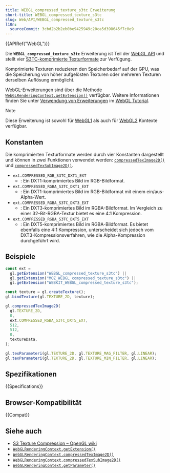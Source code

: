 ```yaml
---
title: WEBGL_compressed_texture_s3tc Erweiterung
short-title: WEBGL_compressed_texture_s3tc
slug: Web/API/WEBGL_compressed_texture_s3tc
l10n:
  sourceCommit: 3cbd2b2b2eb0be9425949c20ca5d398645f7c0e9
---
```


{{APIRef("WebGL")}}

Die **`WEBGL_compressed_texture_s3tc`** Erweiterung ist Teil der [WebGL API](/de/docs/Web/API/WebGL_API) und stellt vier [S3TC-komprimierte Texturformate](https://en.wikipedia.org/wiki/S3_Texture_Compression) zur Verfügung.

Komprimierte Texturen reduzieren den Speicherbedarf auf der GPU, was die Speicherung von höher aufgelösten Texturen oder mehreren Texturen derselben Auflösung ermöglicht.

WebGL-Erweiterungen sind über die Methode [`WebGLRenderingContext.getExtension()`](/de/docs/Web/API/WebGLRenderingContext/getExtension) verfügbar. Weitere Informationen finden Sie unter [Verwendung von Erweiterungen](/de/docs/Web/API/WebGL_API/Using_Extensions) im [WebGL Tutorial](/de/docs/Web/API/WebGL_API/Tutorial).

> [!NOTE]
> Diese Erweiterung ist sowohl für [WebGL1](/de/docs/Web/API/WebGLRenderingContext) als auch für [WebGL2](/de/docs/Web/API/WebGL2RenderingContext) Kontexte verfügbar.

## Konstanten

Die komprimierten Texturformate werden durch vier Konstanten dargestellt und können in zwei Funktionen verwendet werden: [`compressedTexImage2D()`](/de/docs/Web/API/WebGLRenderingContext/compressedTexImage2D) und [`compressedTexSubImage2D()`](/de/docs/Web/API/WebGLRenderingContext/compressedTexSubImage2D).

- `ext.COMPRESSED_RGB_S3TC_DXT1_EXT`
  - : Ein DXT1-komprimiertes Bild im RGB-Bildformat.
- `ext.COMPRESSED_RGBA_S3TC_DXT1_EXT`
  - : Ein DXT1-komprimiertes Bild im RGB-Bildformat mit einem ein/aus-Alpha-Wert.
- `ext.COMPRESSED_RGBA_S3TC_DXT3_EXT`
  - : Ein DXT3-komprimiertes Bild im RGBA-Bildformat. Im Vergleich zu einer 32-Bit-RGBA-Textur bietet es eine 4:1 Kompression.
- `ext.COMPRESSED_RGBA_S3TC_DXT5_EXT`
  - : Ein DXT5-komprimiertes Bild im RGBA-Bildformat. Es bietet ebenfalls eine 4:1 Kompression, unterscheidet sich jedoch vom DXT3-Kompressionsverfahren, wie die Alpha-Kompression durchgeführt wird.

## Beispiele

```js
const ext =
  gl.getExtension("WEBGL_compressed_texture_s3tc") ||
  gl.getExtension("MOZ_WEBGL_compressed_texture_s3tc") ||
  gl.getExtension("WEBKIT_WEBGL_compressed_texture_s3tc");

const texture = gl.createTexture();
gl.bindTexture(gl.TEXTURE_2D, texture);

gl.compressedTexImage2D(
  gl.TEXTURE_2D,
  0,
  ext.COMPRESSED_RGBA_S3TC_DXT5_EXT,
  512,
  512,
  0,
  textureData,
);

gl.texParameteri(gl.TEXTURE_2D, gl.TEXTURE_MAG_FILTER, gl.LINEAR);
gl.texParameteri(gl.TEXTURE_2D, gl.TEXTURE_MIN_FILTER, gl.LINEAR);
```

## Spezifikationen

{{Specifications}}

## Browser-Kompatibilität

{{Compat}}

## Siehe auch

- [S3 Texture Compression – OpenGL wiki](https://wikis.khronos.org/opengl/S3_Texture_Compression)
- [`WebGLRenderingContext.getExtension()`](/de/docs/Web/API/WebGLRenderingContext/getExtension)
- [`WebGLRenderingContext.compressedTexImage2D()`](/de/docs/Web/API/WebGLRenderingContext/compressedTexImage2D)
- [`WebGLRenderingContext.compressedTexSubImage2D()`](/de/docs/Web/API/WebGLRenderingContext/compressedTexSubImage2D)
- [`WebGLRenderingContext.getParameter()`](/de/docs/Web/API/WebGLRenderingContext/getParameter)
